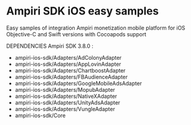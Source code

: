Ampiri SDK iOS easy samples
==============

Easy samples of integration Ampiri monetization mobile platform for iOS
Objective-C and Swift versions with Cocoapods support 

DEPENDENCIES Ampiri SDK 3.8.0 :
- ampiri-ios-sdk/Adapters/AdColonyAdapter
- ampiri-ios-sdk/Adapters/AppLovinAdapter
- ampiri-ios-sdk/Adapters/ChartboostAdapter
- ampiri-ios-sdk/Adapters/FBAudienceAdapter
- ampiri-ios-sdk/Adapters/GoogleMobileAdsAdapter
- ampiri-ios-sdk/Adapters/MopubAdapter
- ampiri-ios-sdk/Adapters/NativeXAdapter
- ampiri-ios-sdk/Adapters/UnityAdsAdapter
- ampiri-ios-sdk/Adapters/VungleAdapter
- ampiri-ios-sdk/Core

